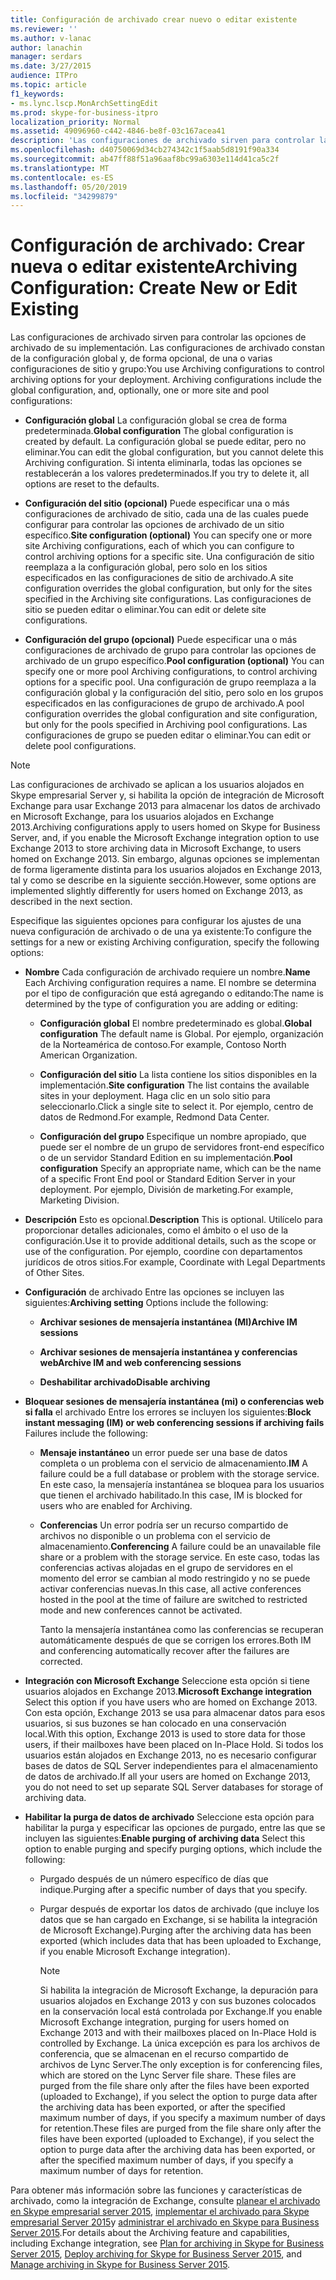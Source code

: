 ```yaml
---
title: Configuración de archivado crear nuevo o editar existente
ms.reviewer: ''
ms.author: v-lanac
author: lanachin
manager: serdars
ms.date: 3/27/2015
audience: ITPro
ms.topic: article
f1_keywords:
- ms.lync.lscp.MonArchSettingEdit
ms.prod: skype-for-business-itpro
localization_priority: Normal
ms.assetid: 49096960-c442-4846-be8f-03c167acea41
description: 'Las configuraciones de archivado sirven para controlar las opciones de archivado de su implementación. Las configuraciones de archivado constan de la configuración global y, de forma opcional, de una o varias configuraciones de sitio y grupo:'
ms.openlocfilehash: d40750069d34cb274342c1f5aab5d8191f90a334
ms.sourcegitcommit: ab47ff88f51a96aaf8bc99a6303e114d41ca5c2f
ms.translationtype: MT
ms.contentlocale: es-ES
ms.lasthandoff: 05/20/2019
ms.locfileid: "34299879"
---
```

# <a name="archiving-configuration-create-new-or-edit-existing"></a><span data-ttu-id="4d6b4-104">Configuración de archivado: Crear nueva o editar existente</span><span class="sxs-lookup"><span data-stu-id="4d6b4-104">Archiving Configuration: Create New or Edit Existing</span></span>
 
<span data-ttu-id="4d6b4-p102">Las configuraciones de archivado sirven para controlar las opciones de archivado de su implementación. Las configuraciones de archivado constan de la configuración global y, de forma opcional, de una o varias configuraciones de sitio y grupo:</span><span class="sxs-lookup"><span data-stu-id="4d6b4-p102">You use Archiving configurations to control archiving options for your deployment. Archiving configurations include the global configuration, and, optionally, one or more site and pool configurations:</span></span>
  
- <span data-ttu-id="4d6b4-107">**Configuración global** La configuración global se crea de forma predeterminada.</span><span class="sxs-lookup"><span data-stu-id="4d6b4-107">**Global configuration** The global configuration is created by default.</span></span> <span data-ttu-id="4d6b4-108">La configuración global se puede editar, pero no eliminar.</span><span class="sxs-lookup"><span data-stu-id="4d6b4-108">You can edit the global configuration, but you cannot delete this Archiving configuration.</span></span> <span data-ttu-id="4d6b4-109">Si intenta eliminarla, todas las opciones se restablecerán a los valores predeterminados.</span><span class="sxs-lookup"><span data-stu-id="4d6b4-109">If you try to delete it, all options are reset to the defaults.</span></span>
    
- <span data-ttu-id="4d6b4-110">**Configuración del sitio (opcional)** Puede especificar una o más configuraciones de archivado de sitio, cada una de las cuales puede configurar para controlar las opciones de archivado de un sitio específico.</span><span class="sxs-lookup"><span data-stu-id="4d6b4-110">**Site configuration (optional)** You can specify one or more site Archiving configurations, each of which you can configure to control archiving options for a specific site.</span></span> <span data-ttu-id="4d6b4-111">Una configuración de sitio reemplaza a la configuración global, pero solo en los sitios especificados en las configuraciones de sitio de archivado.</span><span class="sxs-lookup"><span data-stu-id="4d6b4-111">A site configuration overrides the global configuration, but only for the sites specified in the Archiving site configurations.</span></span> <span data-ttu-id="4d6b4-112">Las configuraciones de sitio se pueden editar o eliminar.</span><span class="sxs-lookup"><span data-stu-id="4d6b4-112">You can edit or delete site configurations.</span></span>
    
- <span data-ttu-id="4d6b4-113">**Configuración del grupo (opcional)** Puede especificar una o más configuraciones de archivado de grupo para controlar las opciones de archivado de un grupo específico.</span><span class="sxs-lookup"><span data-stu-id="4d6b4-113">**Pool configuration (optional)** You can specify one or more pool Archiving configurations, to control archiving options for a specific pool.</span></span> <span data-ttu-id="4d6b4-114">Una configuración de grupo reemplaza a la configuración global y la configuración del sitio, pero solo en los grupos especificados en las configuraciones de grupo de archivado.</span><span class="sxs-lookup"><span data-stu-id="4d6b4-114">A pool configuration overrides the global configuration and site configuration, but only for the pools specified in Archiving pool configurations.</span></span> <span data-ttu-id="4d6b4-115">Las configuraciones de grupo se pueden editar o eliminar.</span><span class="sxs-lookup"><span data-stu-id="4d6b4-115">You can edit or delete pool configurations.</span></span>
    
> [!NOTE]
> <span data-ttu-id="4d6b4-116">Las configuraciones de archivado se aplican a los usuarios alojados en Skype empresarial Server y, si habilita la opción de integración de Microsoft Exchange para usar Exchange 2013 para almacenar los datos de archivado en Microsoft Exchange, para los usuarios alojados en Exchange 2013.</span><span class="sxs-lookup"><span data-stu-id="4d6b4-116">Archiving configurations apply to users homed on Skype for Business Server, and, if you enable the Microsoft Exchange integration option to use Exchange 2013 to store archiving data in Microsoft Exchange, to users homed on Exchange 2013.</span></span> <span data-ttu-id="4d6b4-117">Sin embargo, algunas opciones se implementan de forma ligeramente distinta para los usuarios alojados en Exchange 2013, tal y como se describe en la siguiente sección.</span><span class="sxs-lookup"><span data-stu-id="4d6b4-117">However, some options are implemented slightly differently for users homed on Exchange 2013, as described in the next section.</span></span> 
  
<span data-ttu-id="4d6b4-118">Especifique las siguientes opciones para configurar los ajustes de una nueva configuración de archivado o de una ya existente:</span><span class="sxs-lookup"><span data-stu-id="4d6b4-118">To configure the settings for a new or existing Archiving configuration, specify the following options:</span></span>
- <span data-ttu-id="4d6b4-119">**Nombre** Cada configuración de archivado requiere un nombre.</span><span class="sxs-lookup"><span data-stu-id="4d6b4-119">**Name** Each Archiving configuration requires a name.</span></span> <span data-ttu-id="4d6b4-120">El nombre se determina por el tipo de configuración que está agregando o editando:</span><span class="sxs-lookup"><span data-stu-id="4d6b4-120">The name is determined by the type of configuration you are adding or editing:</span></span>
    
  - <span data-ttu-id="4d6b4-121">**Configuración global** El nombre predeterminado es global.</span><span class="sxs-lookup"><span data-stu-id="4d6b4-121">**Global configuration** The default name is Global.</span></span> <span data-ttu-id="4d6b4-122">Por ejemplo, organización de la Norteamérica de contoso.</span><span class="sxs-lookup"><span data-stu-id="4d6b4-122">For example, Contoso North American Organization.</span></span>
    
  - <span data-ttu-id="4d6b4-123">**Configuración del sitio** La lista contiene los sitios disponibles en la implementación.</span><span class="sxs-lookup"><span data-stu-id="4d6b4-123">**Site configuration** The list contains the available sites in your deployment.</span></span> <span data-ttu-id="4d6b4-124">Haga clic en un solo sitio para seleccionarlo.</span><span class="sxs-lookup"><span data-stu-id="4d6b4-124">Click a single site to select it.</span></span> <span data-ttu-id="4d6b4-125">Por ejemplo, centro de datos de Redmond.</span><span class="sxs-lookup"><span data-stu-id="4d6b4-125">For example, Redmond Data Center.</span></span>
    
  - <span data-ttu-id="4d6b4-126">**Configuración del grupo** Especifique un nombre apropiado, que puede ser el nombre de un grupo de servidores front-end específico o de un servidor Standard Edition en su implementación.</span><span class="sxs-lookup"><span data-stu-id="4d6b4-126">**Pool configuration** Specify an appropriate name, which can be the name of a specific Front End pool or Standard Edition Server in your deployment.</span></span> <span data-ttu-id="4d6b4-127">Por ejemplo, División de marketing.</span><span class="sxs-lookup"><span data-stu-id="4d6b4-127">For example, Marketing Division.</span></span>
    
- <span data-ttu-id="4d6b4-128">**Descripción** Esto es opcional.</span><span class="sxs-lookup"><span data-stu-id="4d6b4-128">**Description** This is optional.</span></span> <span data-ttu-id="4d6b4-129">Utilícelo para proporcionar detalles adicionales, como el ámbito o el uso de la configuración.</span><span class="sxs-lookup"><span data-stu-id="4d6b4-129">Use it to provide additional details, such as the scope or use of the configuration.</span></span> <span data-ttu-id="4d6b4-130">Por ejemplo, coordine con departamentos jurídicos de otros sitios.</span><span class="sxs-lookup"><span data-stu-id="4d6b4-130">For example, Coordinate with Legal Departments of Other Sites.</span></span>
    
- <span data-ttu-id="4d6b4-131">**Configuración** de archivado Entre las opciones se incluyen las siguientes:</span><span class="sxs-lookup"><span data-stu-id="4d6b4-131">**Archiving setting** Options include the following:</span></span>
    
  - <span data-ttu-id="4d6b4-132">**Archivar sesiones de mensajería instantánea (MI)**</span><span class="sxs-lookup"><span data-stu-id="4d6b4-132">**Archive IM sessions**</span></span>
    
  - <span data-ttu-id="4d6b4-133">**Archivar sesiones de mensajería instantánea y conferencias web**</span><span class="sxs-lookup"><span data-stu-id="4d6b4-133">**Archive IM and web conferencing sessions**</span></span>
    
  - <span data-ttu-id="4d6b4-134">**Deshabilitar archivado**</span><span class="sxs-lookup"><span data-stu-id="4d6b4-134">**Disable archiving**</span></span>
    
- <span data-ttu-id="4d6b4-135">**Bloquear sesiones de mensajería instantánea (mi) o conferencias web si falla** el archivado Entre los errores se incluyen los siguientes:</span><span class="sxs-lookup"><span data-stu-id="4d6b4-135">**Block instant messaging (IM) or web conferencing sessions if archiving fails** Failures include the following:</span></span>
    
  - <span data-ttu-id="4d6b4-136">**Mensaje instantáneo** un error puede ser una base de datos completa o un problema con el servicio de almacenamiento.</span><span class="sxs-lookup"><span data-stu-id="4d6b4-136">**IM** A failure could be a full database or problem with the storage service.</span></span> <span data-ttu-id="4d6b4-137">En este caso, la mensajería instantánea se bloquea para los usuarios que tienen el archivado habilitado.</span><span class="sxs-lookup"><span data-stu-id="4d6b4-137">In this case, IM is blocked for users who are enabled for Archiving.</span></span>
    
  - <span data-ttu-id="4d6b4-138">**Conferencias** Un error podría ser un recurso compartido de archivos no disponible o un problema con el servicio de almacenamiento.</span><span class="sxs-lookup"><span data-stu-id="4d6b4-138">**Conferencing** A failure could be an unavailable file share or a problem with the storage service.</span></span> <span data-ttu-id="4d6b4-139">En este caso, todas las conferencias activas alojadas en el grupo de servidores en el momento del error se cambian al modo restringido y no se puede activar conferencias nuevas.</span><span class="sxs-lookup"><span data-stu-id="4d6b4-139">In this case, all active conferences hosted in the pool at the time of failure are switched to restricted mode and new conferences cannot be activated.</span></span>
    
    <span data-ttu-id="4d6b4-140">Tanto la mensajería instantánea como las conferencias se recuperan automáticamente después de que se corrigen los errores.</span><span class="sxs-lookup"><span data-stu-id="4d6b4-140">Both IM and conferencing automatically recover after the failures are corrected.</span></span>
    
- <span data-ttu-id="4d6b4-141">**Integración con Microsoft Exchange** Seleccione esta opción si tiene usuarios alojados en Exchange 2013.</span><span class="sxs-lookup"><span data-stu-id="4d6b4-141">**Microsoft Exchange integration** Select this option if you have users who are homed on Exchange 2013.</span></span> <span data-ttu-id="4d6b4-142">Con esta opción, Exchange 2013 se usa para almacenar datos para esos usuarios, si sus buzones se han colocado en una conservación local.</span><span class="sxs-lookup"><span data-stu-id="4d6b4-142">With this option, Exchange 2013 is used to store data for those users, if their mailboxes have been placed on In-Place Hold.</span></span> <span data-ttu-id="4d6b4-143">Si todos los usuarios están alojados en Exchange 2013, no es necesario configurar bases de datos de SQL Server independientes para el almacenamiento de datos de archivado.</span><span class="sxs-lookup"><span data-stu-id="4d6b4-143">If all your users are homed on Exchange 2013, you do not need to set up separate SQL Server databases for storage of archiving data.</span></span>
    
- <span data-ttu-id="4d6b4-144">**Habilitar la purga de datos de archivado** Seleccione esta opción para habilitar la purga y especificar las opciones de purgado, entre las que se incluyen las siguientes:</span><span class="sxs-lookup"><span data-stu-id="4d6b4-144">**Enable purging of archiving data** Select this option to enable purging and specify purging options, which include the following:</span></span>
    
  - <span data-ttu-id="4d6b4-145">Purgado después de un número específico de días que indique.</span><span class="sxs-lookup"><span data-stu-id="4d6b4-145">Purging after a specific number of days that you specify.</span></span>
    
  - <span data-ttu-id="4d6b4-146">Purgar después de exportar los datos de archivado (que incluye los datos que se han cargado en Exchange, si se habilita la integración de Microsoft Exchange).</span><span class="sxs-lookup"><span data-stu-id="4d6b4-146">Purging after the archiving data has been exported (which includes data that has been uploaded to Exchange, if you enable Microsoft Exchange integration).</span></span>
    
    > [!NOTE]
    > <span data-ttu-id="4d6b4-147">Si habilita la integración de Microsoft Exchange, la depuración para usuarios alojados en Exchange 2013 y con sus buzones colocados en la conservación local está controlada por Exchange.</span><span class="sxs-lookup"><span data-stu-id="4d6b4-147">If you enable Microsoft Exchange integration, purging for users homed on Exchange 2013 and with their mailboxes placed on In-Place Hold is controlled by Exchange.</span></span> <span data-ttu-id="4d6b4-148">La única excepción es para los archivos de conferencia, que se almacenan en el recurso compartido de archivos de Lync Server.</span><span class="sxs-lookup"><span data-stu-id="4d6b4-148">The only exception is for conferencing files, which are stored on the Lync Server file share.</span></span> <span data-ttu-id="4d6b4-149">These files are purged from the file share only after the files have been exported (uploaded to Exchange), if you select the option to purge data after the archiving data has been exported, or after the specified maximum number of days, if you specify a maximum number of days for retention.</span><span class="sxs-lookup"><span data-stu-id="4d6b4-149">These files are purged from the file share only after the files have been exported (uploaded to Exchange), if you select the option to purge data after the archiving data has been exported, or after the specified maximum number of days, if you specify a maximum number of days for retention.</span></span> 
  
<span data-ttu-id="4d6b4-150">Para obtener más información sobre las funciones y características de archivado, como la integración de Exchange, consulte [planear el archivado en Skype empresarial server 2015](../../plan-your-deployment/archiving/archiving.md), [implementar el archivado para Skype empresarial Server 2015](../../deploy/deploy-archiving/deploy-archiving.md)y [administrar el archivado en Skype para Business Server 2015](../../manage/archiving/archiving.md).</span><span class="sxs-lookup"><span data-stu-id="4d6b4-150">For details about the Archiving feature and capabilities, including Exchange integration, see [Plan for archiving in Skype for Business Server 2015](../../plan-your-deployment/archiving/archiving.md), [Deploy archiving for Skype for Business Server 2015](../../deploy/deploy-archiving/deploy-archiving.md), and [Manage archiving in Skype for Business Server 2015](../../manage/archiving/archiving.md).</span></span>


